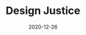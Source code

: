 ---
title: "Design Justice"
authors:
    - "Sasha Costanza-Chock"
categories: 
    - "inequality"
    - "white supremacy"
    - "social justice"
    - "race"
    - "politics"
link: "https://design-justice.pubpub.org"
date: "2020-12-26"
---